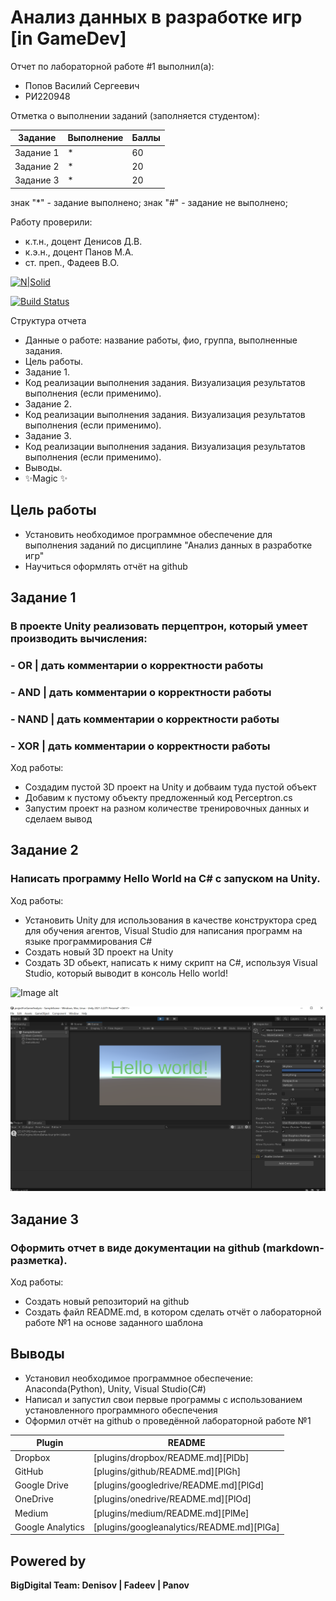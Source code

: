 # Анализ данных в разработке игр [in GameDev]
Отчет по лабораторной работе #1 выполнил(а):
- Попов Василий Сергеевич
- РИ220948
  
Отметка о выполнении заданий (заполняется студентом):

| Задание | Выполнение | Баллы |
| ------ | ------ | ------ |
| Задание 1 | * | 60 |
| Задание 2 | * | 20 |
| Задание 3 | * | 20 |

знак "*" - задание выполнено; знак "#" - задание не выполнено;

Работу проверили:
- к.т.н., доцент Денисов Д.В.
- к.э.н., доцент Панов М.А.
- ст. преп., Фадеев В.О.

[![N|Solid](https://cldup.com/dTxpPi9lDf.thumb.png)](https://nodesource.com/products/nsolid)

[![Build Status](https://travis-ci.org/joemccann/dillinger.svg?branch=master)](https://travis-ci.org/joemccann/dillinger)

Структура отчета

- Данные о работе: название работы, фио, группа, выполненные задания.
- Цель работы.
- Задание 1.
- Код реализации выполнения задания. Визуализация результатов выполнения (если применимо).
- Задание 2.
- Код реализации выполнения задания. Визуализация результатов выполнения (если применимо).
- Задание 3.
- Код реализации выполнения задания. Визуализация результатов выполнения (если применимо).
- Выводы.
- ✨Magic ✨

## Цель работы
- Установить необходимое программное обеспечение для выполнения заданий по дисциплине "Анализ данных в разработке игр"
- Научиться оформлять отчёт на github

## Задание 1
### В проекте Unity реализовать перцептрон, который умеет производить вычисления:
### - OR | дать комментарии о корректности работы
### - AND | дать комментарии о корректности работы
### - NAND | дать комментарии о корректности работы
### - XOR | дать комментарии о корректности работы
  
Ход работы:
- Создадим пустой 3D проект на Unity и добваим туда пустой объект
- Добавим к пустому объекту предложенный код Perceptron.cs
- Запустим проект на разном количестве тренировочных данных и сделаем вывод


## Задание 2
### Написать программу Hello World на C# с запуском на Unity.
Ход работы:
- Установить Unity для использования в качестве конструктора сред для обучения агентов, Visual Studio для написания программ на языке программирования C#
- Создать новый 3D проект на Unity
- Создать 3D обьект, написать к ниму скрипт на C#, используя Visual Studio, который выводит в консоль Hello world!

![Image alt](https://github.com/prepref/UrFU-GameAnalysis/raw/main/github-screenshots/С%23Work1.png)

![Image alt](https://github.com/prepref/UrFU-GameAnalysis/raw/main/github-screenshots/UnityWork1.png)

## Задание 3
### Оформить отчет в виде документации на github (markdown-разметка).
Ход работы:
- Создать новый репозиторий на github
- Создать файл README.md, в котором сделать отчёт о лабораторной работе №1 на основе заданного шаблона

## Выводы

- Установил необходимое программное обеспечение: Anaconda(Python), Unity, Visual Studio(C#) 
- Написал и запустил свои первые программы с использованием установленного программного обеспечения
- Оформил отчёт на github о проведённой лабораторной работе №1

| Plugin | README |
| ------ | ------ |
| Dropbox | [plugins/dropbox/README.md][PlDb] |
| GitHub | [plugins/github/README.md][PlGh] |
| Google Drive | [plugins/googledrive/README.md][PlGd] |
| OneDrive | [plugins/onedrive/README.md][PlOd] |
| Medium | [plugins/medium/README.md][PlMe] |
| Google Analytics | [plugins/googleanalytics/README.md][PlGa] |

## Powered by

**BigDigital Team: Denisov | Fadeev | Panov**
